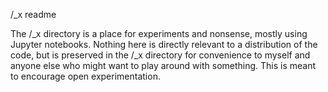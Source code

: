 /_x readme

The /_x directory is a place for experiments and nonsense, mostly using Jupyter notebooks. Nothing here is directly relevant to a distribution of the code, but is preserved in the /_x directory for convenience to myself and anyone else who might want to play around with something. This is meant to encourage open experimentation.
